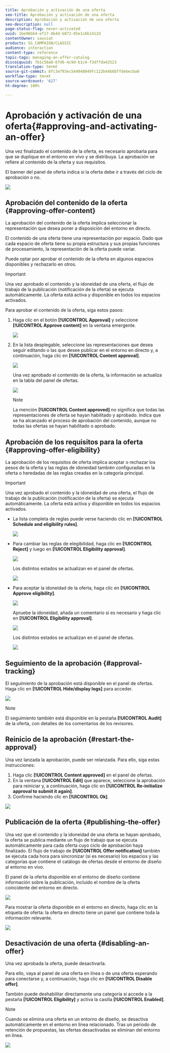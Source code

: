 ```yaml
---
title: Aprobación y activación de una oferta
seo-title: Aprobación y activación de una oferta
description: Aprobación y activación de una oferta
seo-description: null
page-status-flag: never-activated
uuid: 1be96bb4-ef17-4b4d-b872-05e1c6b1412d
contentOwner: sauviat
products: SG_CAMPAIGN/CLASSIC
audience: interaction
content-type: reference
topic-tags: managing-an-offer-catalog
discoiquuid: 7b1c58a0-6fd6-4c9d-b1c4-f3dffda42523
translation-type: tm+mt
source-git-commit: 8fc3e793ec544948049fc122b44b6bffdebecba0
workflow-type: tm+mt
source-wordcount: '627'
ht-degree: 100%

---
```



# Aprobación y activación de una oferta{#approving-and-activating-an-offer}

Una vez finalizado el contenido de la oferta, es necesario aprobarla para que se duplique en el entorno en vivo y se distribuya. La aprobación se refiere al contenido de la oferta y sus requisitos.

El banner del panel de oferta indica si la oferta debe ir a través del ciclo de aprobación o no.

![](assets/offer_validate_001.png)

## Aprobación del contenido de la oferta {#approving-offer-content}

La aprobación del contenido de la oferta implica seleccionar la representación que desea poner a disposición del entorno en directo.

El contenido de una oferta tiene una representación por espacio. Dado que cada espacio de oferta tiene su propia estructura y sus propias funciones de procesamiento, la representación de la oferta puede variar.

Puede optar por aprobar el contenido de la oferta en algunos espacios disponibles y rechazarlo en otros.

>[!IMPORTANT]
>
>Una vez aprobado el contenido y la idoneidad de una oferta, el flujo de trabajo de la publicación (notificación de la oferta) se ejecuta automáticamente. La oferta está activa y disponible en todos los espacios activados.

Para aprobar el contenido de la oferta, siga estos pasos:

1. Haga clic en el botón **[!UICONTROL Approval]** y seleccione **[!UICONTROL Approve content]** en la ventana emergente.

   ![](assets/offer_validate_002.png)

1. En la lista desplegable, seleccione las representaciones que desea seguir editando o las que desee publicar en el entorno en directo y, a continuación, haga clic en **[!UICONTROL Content approval]**.

   ![](assets/offer_validate_003.png)

   Una vez aprobado el contenido de la oferta, la información se actualiza en la tabla del panel de ofertas.

   ![](assets/offer_validate_004.png)

   >[!NOTE]
   >
   >La mención **[!UICONTROL Content approved]** no significa que todas las representaciones de oferta se hayan habilitado y aprobado. Indica que se ha alcanzado el proceso de aprobación del contenido, aunque no todas las ofertas se hayan habilitado o aprobado.

## Aprobación de los requisitos para la oferta {#approving-offer-eligibility}

La aprobación de los requisitos de oferta implica aceptar o rechazar los pesos de la oferta y las reglas de idoneidad también configuradas en la oferta o heredadas de las reglas creadas en la categoría principal.

>[!IMPORTANT]
>
>Una vez aprobado el contenido y la idoneidad de una oferta, el flujo de trabajo de la publicación (notificación de la oferta) se ejecuta automáticamente. La oferta está activa y disponible en todos los espacios activados.

* La lista completa de reglas puede verse haciendo clic en **[!UICONTROL Schedule and eligibility rules]**.

   ![](assets/offer_validate_005.png)

* Para cambiar las reglas de elegibilidad, haga clic en **[!UICONTROL Reject]** y luego en **[!UICONTROL Eligibility approval]**.

   ![](assets/offer_validate_007.png)

   Los distintos estados se actualizan en el panel de ofertas.

   ![](assets/offer_validate_006.png)

* Para aceptar la idoneidad de la oferta, haga clic en **[!UICONTROL Approve eligibility]**.

   ![](assets/offer_validate_008.png)

   Apruebe la idoneidad, añada un comentario si es necesario y haga clic en **[!UICONTROL Eligibility approval]**.

   ![](assets/offer_validate_009.png)

   Los distintos estados se actualizan en el panel de ofertas.

   ![](assets/offer_validate_010.png)

## Seguimiento de la aprobación {#approval-tracking}

El seguimiento de la aprobación está disponible en el panel de ofertas. Haga clic en **[!UICONTROL Hide/display logs]** para acceder.

![](assets/offer_validate_012.png)

>[!NOTE]
>
>El seguimiento también está disponible en la pestaña **[!UICONTROL Audit]** de la oferta, con detalles de los comentarios de los revisores.

## Reinicio de la aprobación {#restart-the-approval}

Una vez lanzada la aprobación, puede ser relanzada. Para ello, siga estas instrucciones:

1. Haga clic **[!UICONTROL Content approved]** en el panel de ofertas.
1. En la ventana **[!UICONTROL Edit]** que aparece, seleccione la aprobación para reiniciar y, a continuación, haga clic en **[!UICONTROL Re-initialize approval to submit it again]**.
1. Confirme haciendo clic en **[!UICONTROL Ok]**.

![](assets/offer_validate_013.png)

## Publicación de la oferta {#publishing-the-offer}

Una vez que el contenido y la idoneidad de una oferta se hayan aprobado, la oferta se publica mediante un flujo de trabajo que se ejecuta automáticamente para cada oferta cuyo ciclo de aprobación haya finalizado. El flujo de trabajo de **[!UICONTROL Offer notification]** también se ejecuta cada hora para sincronizar (si es necesario) los espacios y las categorías que contiene el catálogo de ofertas desde el entorno de diseño al entorno en vivo.

El panel de la oferta disponible en el entorno de diseño contiene información sobre la publicación, incluido el nombre de la oferta coincidente del entorno en directo.

![](assets/offer_golive_001.png)

Para mostrar la oferta disponible en el entorno en directo, haga clic en la etiqueta de oferta: la oferta en directo tiene un panel que contiene toda la información relevante.

![](assets/offer_golive_002.png)

## Desactivación de una oferta {#disabling-an-offer}

Una vez aprobada la oferta, puede desactivarla.

Para ello, vaya al panel de una oferta en línea o de una oferta esperando para conectarse y, a continuación, haga clic en **[!UICONTROL Disable offer]**.

También puede deshabilitar directamente una categoría si accede a la pestaña **[!UICONTROL Eligibility]** y activa la casilla **[!UICONTROL Enabled]**.

>[!NOTE]
>
>Cuando se elimina una oferta en un entorno de diseño, se desactiva automáticamente en el entorno en línea relacionado. Tras un periodo de retención de propuestas, las ofertas desactivadas se eliminan del entorno en línea.

![](assets/offer_preview_deactivate.png)

